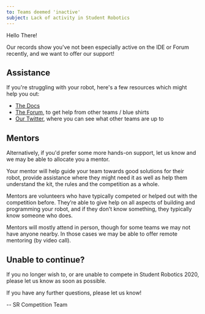 ```yaml
---
to: Teams deemed 'inactive'
subject: Lack of activity in Student Robotics
---
```


Hello There!

Our records show you've not been especially active on the IDE or Forum recently, and we want to offer our support!

## Assistance

If you're struggling with your robot, here's a few resources which might help you out:

- [The Docs](https://studentrobotics.org/docs/)
- [The Forum](https://studentrobotics.org/forum/), to get help from other teams / blue shirts
- [Our Twitter](https://twitter.com/studentrobotics), where you can see what other teams are up to

## Mentors

Alternatively, if you'd prefer some more hands-on support, let us know and we may be able to allocate you a mentor.

Your mentor will help guide your team towards good solutions for their robot,
provide assistance where they might need it as well as help them understand the
kit, the rules and the competition as a whole.

Mentors are volunteers who have typically competed or helped out with the
competition before. They’re able to give help on all aspects of building and
programming your robot, and if they don’t know something, they typically know
someone who does.

Mentors will mostly attend in person, though for some teams we may not have
anyone nearby. In those cases we may be able to offer remote mentoring (by video
call).

## Unable to continue?

If you no longer wish to, or are unable to compete in Student Robotics 2020, please let us know as soon as possible.

If you have any further questions, please let us know!

-- SR Competition Team
